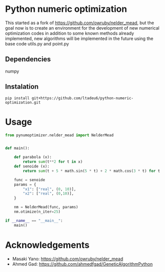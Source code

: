 # Python numeric optimization
This started as a fork of https://github.com/owruby/nelder_mead, but the goal now is to create an environment for the development of new numerical optimization codes in addition to some known methods already implemented, new algorithms will be implemented in the future using the base code utils.py and point.py

## Dependencies
numpy

## Instalation
```
pip install git+https://github.com/ltadeu6/python-numeric-optimization.git
```

# Usage

``` python
from pynumoptimizer.nelder_mead import NelderMead


def main():

    def parabola (x):
        return sum(t**2 for t in x)
    def senoide (x):
        return sum(t + 5 * math.sin(5 * t) + 2 * math.cos(3 * t) for t in x)

    func = senoide
    params = {
        "x1": ["real", (0, 10)],
        "x2": ["real", (0,10)],
    }

    nm = NelderMead(func, params)
    nm.otimize(n_iter=25)

if __name__ == "__main__":
    main()
```

# Acknowledgements

+ Masaki Yano: https://github.com/owruby/nelder_mead
+ Ahmed Gad: https://github.com/ahmedfgad/GeneticAlgorithmPython
